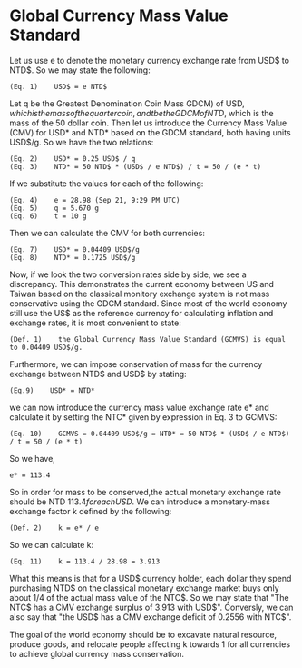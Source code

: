 # Global Currency Mass Value Standard

Let us use e to denote the monetary currency exchange rate from USD$ to NTD$. So we may state the following:
  ```
  (Eq. 1)    USD$ = e NTD$
  ```
Let q be the Greatest Denomination Coin Mass GDCM) of USD$, which is the mass of the quarter coin, and t be the GDCM of NTD$, which is the mass of the 50 dollar coin. Then let us introduce the Currency Mass Value (CMV) for USD* and NTD* based on the GDCM standard, both having units USD$/g. So we have the two relations:
  ```
  (Eq. 2)    USD* = 0.25 USD$ / q
  (Eq. 3)    NTD* = 50 NTD$ * (USD$ / e NTD$) / t = 50 / (e * t)
  ```
If we substitute the values for each of the following:
  ```
  (Eq. 4)    e = 28.98 (Sep 21, 9:29 PM UTC)
  (Eq. 5)    q = 5.670 g
  (Eq. 6)    t = 10 g
  ```
Then we can calculate the CMV for both currencies:
  ```
  (Eq. 7)    USD* = 0.04409 USD$/g
  (Eq. 8)    NTD* = 0.1725 USD$/g
  ```
Now, if we look the two conversion rates side by side, we see a discrepancy. This demonstrates the current economy between US and Taiwan based on the classical monitory exchange system is not mass conservative using the GDCM standard. Since most of the world economy still use the US$ as the reference currency for calculating inflation and exchange rates, it is most convenient to state:
  ```
  (Def. 1)    the Global Currency Mass Value Standard (GCMVS) is equal to 0.04409 USD$/g.
  ```
Furthermore, we can impose conservation of mass for the currency exchange between NTD$ and USD$ by stating:
  ```
  (Eq.9)    USD* = NTD*
  ```
we can now introduce the currency mass value exchange rate e* and calculate  it by setting the NTC* given by expression in Eq. 3 to GCMVS:
  ```
  (Eq. 10)    GCMVS = 0.04409 USD$/g = NTD* = 50 NTD$ * (USD$ / e NTD$) / t = 50 / (e * t)
  ```
So we have,
  ```
  e* = 113.4
  ```
So in order for mass to be conserved,the actual monetary exchange rate should be NTD $113.4 for each USD$. We can introduce a monetary-mass exchange factor k defined by the following:
  ```
  (Def. 2)    k = e* / e
  ```
So we can calculate k:
  ```
  (Eq. 11)    k = 113.4 / 28.98 = 3.913
  ```
What this means is that for a USD$ currency holder, each dollar they spend purchasing NTD$ on the classical monetary exchange market buys only  about 1/4 of the actual mass value of the NTC$. So we may state that "The NTC$ has a CMV exchange surplus of 3.913 with USD$". Conversly, we can also say that "the USD$ has a CMV exchange deficit of 0.2556 with NTC$".

The goal of the world economy should be to excavate natural resource, produce goods, and relocate people affecting k towards 1 for all currencies to achieve global currency mass conservation.
